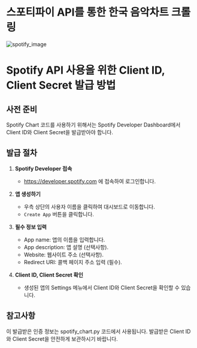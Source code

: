 # 스포티파이 API를 통한 한국 음악차트 크롤링
![spotify_image](https://github.com/user-attachments/assets/8dc7e794-9868-4860-a0aa-069f0d68f1fb)

# Spotify API 사용을 위한 Client ID, Client Secret 발급 방법

## 사전 준비
Spotify Chart 코드를 사용하기 위해서는 Spotify Developer Dashboard에서 Client ID와 Client Secret을 발급받아야 합니다.

## 발급 절차

1. **Spotify Developer 접속**
   - https://developer.spotify.com 에 접속하여 로그인합니다.

2. **앱 생성하기**
   - 우측 상단의 사용자 이름을 클릭하여 대시보드로 이동합니다.
   - `Create App` 버튼을 클릭합니다.

3. **필수 정보 입력**
   - App name: 앱의 이름을 입력합니다.
   - App description: 앱 설명 (선택사항).
   - Website: 웹사이트 주소 (선택사항).
   - Redirect URI: 콜백 페이지 주소 입력 (필수).

4. **Client ID, Client Secret 확인**
   - 생성된 앱의 Settings 메뉴에서 Client ID와 Client Secret을 확인할 수 있습니다.

## 참고사항
이 발급받은 인증 정보는 spotify_chart.py 코드에서 사용됩니다. 발급받은 Client ID와 Client Secret을 안전하게 보관하시기 바랍니다.
